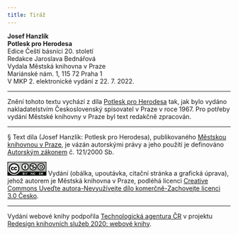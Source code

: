 ```yaml
---
title: Tiráž
---
```


**Josef Hanzlík**  
**Potlesk pro Herodesa**  
Edice Čeští básníci 20. století  
Redakce Jaroslava Bednářová  
Vydala Městská knihovna v Praze  
Mariánské nám. 1, 115 72 Praha 1  
V MKP 2. elektronické vydání z 22. 7. 2022.

***

Znění tohoto textu vychází z díla [Potlesk pro Herodesa](https://search.mlp.cz/cz/titul/potlesk-pro-herodesa/2246784/) tak, jak bylo vydáno nakladatelstvím Československý spisovatel v Praze v roce 1967. Pro potřeby vydání Městské knihovny v Praze byl text redakčně zpracován.

***

§
Text díla (Josef Hanzlík: Potlesk pro Herodesa), publikovaného [Městskou knihovnou v Praze](https://www.mlp.cz/cz/), je vázán autorskými právy a jeho použití je definováno [Autorským zákonem](https://www.mkcr.cz/predpisy-zakonu-709.html) č. 121/2000 Sb.

[![](./resources/image001.jpg)](http://creativecommons.org/licenses/by-nc-sa/3.0/cz/)
Vydání (obálka, upoutávka, citační stránka a grafická úprava), jehož autorem je Městská knihovna v Praze, podléhá licenci [Creative Commons Uveďte autora-Nevyužívejte dílo komerčně-Zachovejte licenci 3.0 Česko](https://creativecommons.org/licenses/by-nc-sa/3.0/cz/).

***

Vydání webové knihy podpořila [Technologická agentura ČR](https://www.tacr.cz/) v projektu [Redesign knihovních služeb 2020: webové knihy](https://starfos.tacr.cz/cs/project/TL04000391).